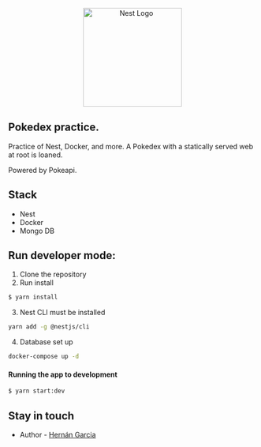 <p align="center">
  <a href="http://pokeapi.co/" target="blank"><img src="https://www.nintenderos.com/wp-content/uploads/2020/02/pokedex.jpg" width="200" alt="Nest Logo" /></a>
</p>

## Pokedex practice.

Practice of Nest, Docker, and more. 
A Pokedex with a statically served web at root is loaned.

Powered by Pokeapi.

## Stack

* Nest 
* Docker
* Mongo DB



## Run developer mode:

1. Clone the repository
2. Run install

```bash
$ yarn install
```
3. Nest CLI must be installed
```bash
yarn add -g @nestjs/cli
```
4. Database set up
```bash
docker-compose up -d
```

#### Running the app to development

```bash
$ yarn start:dev
```

## Stay in touch

- Author - [Hernán Garcia](https://hernancurr.vercel.com)
